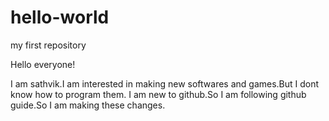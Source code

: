 # hello-world
my first repository

Hello everyone!

I am sathvik.I am interested in making new softwares and games.But I dont know how to program them.
I am new to github.So I am following github guide.So I am making these changes.
